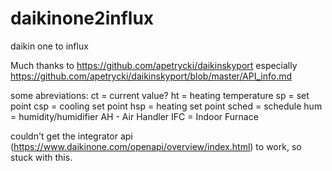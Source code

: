 # daikinone2influx
daikin one to influx


Much thanks to https://github.com/apetrycki/daikinskyport
especially https://github.com/apetrycki/daikinskyport/blob/master/API_info.md

some abreviations:
ct = current value?
ht = heating temperature
sp = set point
csp = cooling set point
hsp = heating set point
sched = schedule
hum = humidity/humidifier
AH - Air Handler
IFC = Indoor Furnace

couldn't get the integrator api (https://www.daikinone.com/openapi/overview/index.html) to work, so stuck with this.
